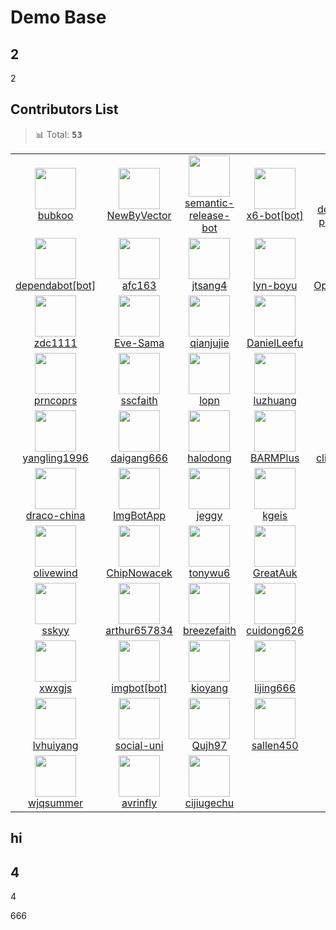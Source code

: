 # Demo Base

## 2
2

## Contributors List

> 📊 Total: <kbd>**53**</kbd>

<table>
  <tr>
    <td width="150" align="center">
      <a href="https://github.com/bubkoo" title="bubkoo">
        <img src="https://avatars.githubusercontent.com/u/6045824?v=4" width="66" />
        <br />
        bubkoo
      </a>
    </td>
    <td width="150" align="center">
      <a href="https://github.com/NewByVector" title="NewByVector">
        <img src="https://avatars.githubusercontent.com/u/20186737?v=4" width="66" />
        <br />
        NewByVector
      </a>
    </td>
    <td width="150" align="center">
      <a href="https://github.com/semantic-release-bot" title="semantic-release-bot">
        <img src="https://avatars.githubusercontent.com/u/32174276?v=4" width="66" />
        <br />
        semantic-release-bot
      </a>
    </td>
    <td width="150" align="center">
      <a href="https://github.com/apps/x6-bot" title="x6-bot[bot]">
        <img src="https://avatars.githubusercontent.com/in/81133?v=4" width="66" />
        <br />
        x6-bot[bot]
      </a>
    </td>
    <td width="150" align="center">
      <a href="https://github.com/apps/dependabot-preview" title="dependabot-preview[bot]">
        <img src="https://avatars.githubusercontent.com/in/2141?v=4" width="66" />
        <br />
        dependabot-preview[bot]
      </a>
    </td>
  </tr><tr>
    <td width="150" align="center">
      <a href="https://github.com/apps/dependabot" title="dependabot[bot]">
        <img src="https://avatars.githubusercontent.com/in/29110?v=4" width="66" />
        <br />
        dependabot[bot]
      </a>
    </td>
    <td width="150" align="center">
      <a href="https://github.com/afc163" title="afc163">
        <img src="https://avatars.githubusercontent.com/u/507615?v=4" width="66" />
        <br />
        afc163
      </a>
    </td>
    <td width="150" align="center">
      <a href="https://github.com/jtsang4" title="jtsang4">
        <img src="https://avatars.githubusercontent.com/u/17686135?v=4" width="66" />
        <br />
        jtsang4
      </a>
    </td>
    <td width="150" align="center">
      <a href="https://github.com/lyn-boyu" title="lyn-boyu">
        <img src="https://avatars.githubusercontent.com/u/47809781?v=4" width="66" />
        <br />
        lyn-boyu
      </a>
    </td>
    <td width="150" align="center">
      <a href="https://github.com/OpportunityLiu" title="OpportunityLiu">
        <img src="https://avatars.githubusercontent.com/u/13471233?v=4" width="66" />
        <br />
        OpportunityLiu
      </a>
    </td>
  </tr><tr>
    <td width="150" align="center">
      <a href="https://github.com/zdc1111" title="zdc1111">
        <img src="https://avatars.githubusercontent.com/u/39116292?v=4" width="66" />
        <br />
        zdc1111
      </a>
    </td>
    <td width="150" align="center">
      <a href="https://github.com/Eve-Sama" title="Eve-Sama">
        <img src="https://avatars.githubusercontent.com/u/30228406?v=4" width="66" />
        <br />
        Eve-Sama
      </a>
    </td>
    <td width="150" align="center">
      <a href="https://github.com/qianjujie" title="qianjujie">
        <img src="https://avatars.githubusercontent.com/u/16394538?v=4" width="66" />
        <br />
        qianjujie
      </a>
    </td>
    <td width="150" align="center">
      <a href="https://github.com/DanielLeefu" title="DanielLeefu">
        <img src="https://avatars.githubusercontent.com/u/52592929?v=4" width="66" />
        <br />
        DanielLeefu
      </a>
    </td>
    <td width="150" align="center">
      <a href="https://github.com/niexq" title="niexq">
        <img src="https://avatars.githubusercontent.com/u/16329407?v=4" width="66" />
        <br />
        niexq
      </a>
    </td>
  </tr><tr>
    <td width="150" align="center">
      <a href="https://github.com/prncoprs" title="prncoprs">
        <img src="https://avatars.githubusercontent.com/u/10610742?v=4" width="66" />
        <br />
        prncoprs
      </a>
    </td>
    <td width="150" align="center">
      <a href="https://github.com/sscfaith" title="sscfaith">
        <img src="https://avatars.githubusercontent.com/u/23066241?v=4" width="66" />
        <br />
        sscfaith
      </a>
    </td>
    <td width="150" align="center">
      <a href="https://github.com/lopn" title="lopn">
        <img src="https://avatars.githubusercontent.com/u/9405275?v=4" width="66" />
        <br />
        lopn
      </a>
    </td>
    <td width="150" align="center">
      <a href="https://github.com/luzhuang" title="luzhuang">
        <img src="https://avatars.githubusercontent.com/u/10904030?v=4" width="66" />
        <br />
        luzhuang
      </a>
    </td>
    <td width="150" align="center">
      <a href="https://github.com/xrkffgg" title="xrkffgg">
        <img src="https://avatars.githubusercontent.com/u/29775873?v=4" width="66" />
        <br />
        xrkffgg
      </a>
    </td>
  </tr><tr>
    <td width="150" align="center">
      <a href="https://github.com/yangling1996" title="yangling1996">
        <img src="https://avatars.githubusercontent.com/u/27794304?v=4" width="66" />
        <br />
        yangling1996
      </a>
    </td>
    <td width="150" align="center">
      <a href="https://github.com/daigang666" title="daigang666">
        <img src="https://avatars.githubusercontent.com/u/42136433?v=4" width="66" />
        <br />
        daigang666
      </a>
    </td>
    <td width="150" align="center">
      <a href="https://github.com/halodong" title="halodong">
        <img src="https://avatars.githubusercontent.com/u/48054715?v=4" width="66" />
        <br />
        halodong
      </a>
    </td>
    <td width="150" align="center">
      <a href="https://github.com/BARMPlus" title="BARMPlus">
        <img src="https://avatars.githubusercontent.com/u/14230248?v=4" width="66" />
        <br />
        BARMPlus
      </a>
    </td>
    <td width="150" align="center">
      <a href="https://github.com/cliffordfajardo" title="cliffordfajardo">
        <img src="https://avatars.githubusercontent.com/u/6743796?v=4" width="66" />
        <br />
        cliffordfajardo
      </a>
    </td>
  </tr><tr>
    <td width="150" align="center">
      <a href="https://github.com/draco-china" title="draco-china">
        <img src="https://avatars.githubusercontent.com/u/22271474?v=4" width="66" />
        <br />
        draco-china
      </a>
    </td>
    <td width="150" align="center">
      <a href="https://github.com/ImgBotApp" title="ImgBotApp">
        <img src="https://avatars.githubusercontent.com/u/31427850?v=4" width="66" />
        <br />
        ImgBotApp
      </a>
    </td>
    <td width="150" align="center">
      <a href="https://github.com/jeggy" title="jeggy">
        <img src="https://avatars.githubusercontent.com/u/51459?v=4" width="66" />
        <br />
        jeggy
      </a>
    </td>
    <td width="150" align="center">
      <a href="https://github.com/kgeis" title="kgeis">
        <img src="https://avatars.githubusercontent.com/u/2237299?v=4" width="66" />
        <br />
        kgeis
      </a>
    </td>
    <td width="150" align="center">
      <a href="https://github.com/MrMengJ" title="MrMengJ">
        <img src="https://avatars.githubusercontent.com/u/26325346?v=4" width="66" />
        <br />
        MrMengJ
      </a>
    </td>
  </tr><tr>
    <td width="150" align="center">
      <a href="https://github.com/olivewind" title="olivewind">
        <img src="https://avatars.githubusercontent.com/u/17901361?v=4" width="66" />
        <br />
        olivewind
      </a>
    </td>
    <td width="150" align="center">
      <a href="https://github.com/ChipNowacek" title="ChipNowacek">
        <img src="https://avatars.githubusercontent.com/u/3668197?v=4" width="66" />
        <br />
        ChipNowacek
      </a>
    </td>
    <td width="150" align="center">
      <a href="https://github.com/tonywu6" title="tonywu6">
        <img src="https://avatars.githubusercontent.com/u/93302820?v=4" width="66" />
        <br />
        tonywu6
      </a>
    </td>
    <td width="150" align="center">
      <a href="https://github.com/GreatAuk" title="GreatAuk">
        <img src="https://avatars.githubusercontent.com/u/20253809?v=4" width="66" />
        <br />
        GreatAuk
      </a>
    </td>
    <td width="150" align="center">
      <a href="https://github.com/xlzy520" title="xlzy520">
        <img src="https://avatars.githubusercontent.com/u/28336270?v=4" width="66" />
        <br />
        xlzy520
      </a>
    </td>
  </tr><tr>
    <td width="150" align="center">
      <a href="https://github.com/sskyy" title="sskyy">
        <img src="https://avatars.githubusercontent.com/u/1487672?v=4" width="66" />
        <br />
        sskyy
      </a>
    </td>
    <td width="150" align="center">
      <a href="https://github.com/arthur657834" title="arthur657834">
        <img src="https://avatars.githubusercontent.com/u/9419700?v=4" width="66" />
        <br />
        arthur657834
      </a>
    </td>
    <td width="150" align="center">
      <a href="https://github.com/breezefaith" title="breezefaith">
        <img src="https://avatars.githubusercontent.com/u/20924601?v=4" width="66" />
        <br />
        breezefaith
      </a>
    </td>
    <td width="150" align="center">
      <a href="https://github.com/cuidong626" title="cuidong626">
        <img src="https://avatars.githubusercontent.com/u/22650893?v=4" width="66" />
        <br />
        cuidong626
      </a>
    </td>
    <td width="150" align="center">
      <a href="https://github.com/Jim-jw" title="Jim-jw">
        <img src="https://avatars.githubusercontent.com/u/27499450?v=4" width="66" />
        <br />
        Jim-jw
      </a>
    </td>
  </tr><tr>
    <td width="150" align="center">
      <a href="https://github.com/xwxgjs" title="xwxgjs">
        <img src="https://avatars.githubusercontent.com/u/77133362?v=4" width="66" />
        <br />
        xwxgjs
      </a>
    </td>
    <td width="150" align="center">
      <a href="https://github.com/apps/imgbot" title="imgbot[bot]">
        <img src="https://avatars.githubusercontent.com/in/4706?v=4" width="66" />
        <br />
        imgbot[bot]
      </a>
    </td>
    <td width="150" align="center">
      <a href="https://github.com/kioyang" title="kioyang">
        <img src="https://avatars.githubusercontent.com/u/25734238?v=4" width="66" />
        <br />
        kioyang
      </a>
    </td>
    <td width="150" align="center">
      <a href="https://github.com/lijing666" title="lijing666">
        <img src="https://avatars.githubusercontent.com/u/26834700?v=4" width="66" />
        <br />
        lijing666
      </a>
    </td>
    <td width="150" align="center">
      <a href="https://github.com/chunwei" title="chunwei">
        <img src="https://avatars.githubusercontent.com/u/1955067?v=4" width="66" />
        <br />
        chunwei
      </a>
    </td>
  </tr><tr>
    <td width="150" align="center">
      <a href="https://github.com/lvhuiyang" title="lvhuiyang">
        <img src="https://avatars.githubusercontent.com/u/12714791?v=4" width="66" />
        <br />
        lvhuiyang
      </a>
    </td>
    <td width="150" align="center">
      <a href="https://github.com/social-uni" title="social-uni">
        <img src="https://avatars.githubusercontent.com/u/14007972?v=4" width="66" />
        <br />
        social-uni
      </a>
    </td>
    <td width="150" align="center">
      <a href="https://github.com/Qujh97" title="Qujh97">
        <img src="https://avatars.githubusercontent.com/u/33251372?v=4" width="66" />
        <br />
        Qujh97
      </a>
    </td>
    <td width="150" align="center">
      <a href="https://github.com/sallen450" title="sallen450">
        <img src="https://avatars.githubusercontent.com/u/4767115?v=4" width="66" />
        <br />
        sallen450
      </a>
    </td>
    <td width="150" align="center">
      <a href="https://github.com/evelope" title="evelope">
        <img src="https://avatars.githubusercontent.com/u/34190465?v=4" width="66" />
        <br />
        evelope
      </a>
    </td>
  </tr><tr>
    <td width="150" align="center">
      <a href="https://github.com/wjqsummer" title="wjqsummer">
        <img src="https://avatars.githubusercontent.com/u/52412389?v=4" width="66" />
        <br />
        wjqsummer
      </a>
    </td>
    <td width="150" align="center">
      <a href="https://github.com/avrinfly" title="avrinfly">
        <img src="https://avatars.githubusercontent.com/u/30068005?v=4" width="66" />
        <br />
        avrinfly
      </a>
    </td>
    <td width="150" align="center">
      <a href="https://github.com/cijiugechu" title="cijiugechu">
        <img src="https://avatars.githubusercontent.com/u/32487868?v=4" width="66" />
        <br />
        cijiugechu
      </a>
    </td>
    <td width="150" align="center">
    </td>
    <td width="150" align="center">
    </td>
  </tr>
</table>

## hi


## 4

4

666
